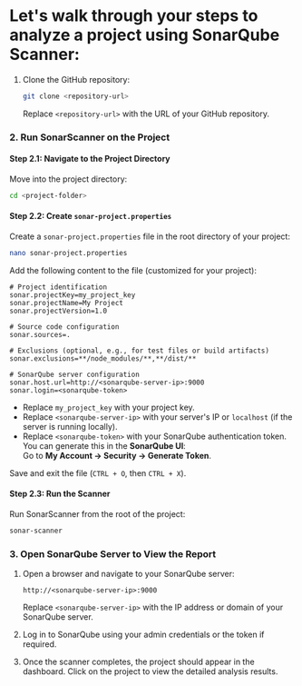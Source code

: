 # Let's walk through your steps to analyze a project using **SonarQube Scanner**:

1. Clone the GitHub repository:
   ```bash
   git clone <repository-url>
   ```
   Replace `<repository-url>` with the URL of your GitHub repository.


### **2. Run SonarScanner on the Project**
#### **Step 2.1: Navigate to the Project Directory**
Move into the project directory:
```bash
cd <project-folder>
```

#### **Step 2.2: Create `sonar-project.properties`**
Create a `sonar-project.properties` file in the root directory of your project:
```bash
nano sonar-project.properties
```

Add the following content to the file (customized for your project):
```properties
# Project identification
sonar.projectKey=my_project_key
sonar.projectName=My Project
sonar.projectVersion=1.0

# Source code configuration
sonar.sources=.

# Exclusions (optional, e.g., for test files or build artifacts)
sonar.exclusions=**/node_modules/**,**/dist/**

# SonarQube server configuration
sonar.host.url=http://<sonarqube-server-ip>:9000
sonar.login=<sonarqube-token>
```

- Replace `my_project_key` with your project key.
- Replace `<sonarqube-server-ip>` with your server's IP or `localhost` (if the server is running locally).
- Replace `<sonarqube-token>` with your SonarQube authentication token. You can generate this in the **SonarQube UI**:  
  Go to **My Account → Security → Generate Token**.

Save and exit the file (`CTRL + O`, then `CTRL + X`).

#### **Step 2.3: Run the Scanner**
Run SonarScanner from the root of the project:
```bash
sonar-scanner
```

### **3. Open SonarQube Server to View the Report**
1. Open a browser and navigate to your SonarQube server:
   ```
   http://<sonarqube-server-ip>:9000
   ```
   Replace `<sonarqube-server-ip>` with the IP address or domain of your SonarQube server.

2. Log in to SonarQube using your admin credentials or the token if required.

3. Once the scanner completes, the project should appear in the dashboard. Click on the project to view the detailed analysis results.
